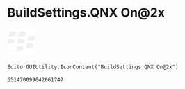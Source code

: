 # BuildSettings.QNX On@2x
![](/img/BuildSettings.QNX%20On@2x.png)

``` CSharp
EditorGUIUtility.IconContent("BuildSettings.QNX On@2x")
```
```
651470099042661747
```
